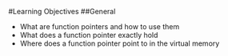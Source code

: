 #Learning Objectives
##General
- What are function pointers and how to use them
- What does a function pointer exactly hold
- Where does a function pointer point to in the virtual memory
